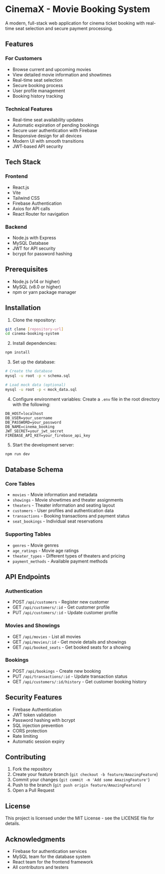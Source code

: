 # CinemaX - Movie Booking System

A modern, full-stack web application for cinema ticket booking with real-time seat selection and secure payment processing.

## Features

### For Customers
- Browse current and upcoming movies
- View detailed movie information and showtimes
- Real-time seat selection
- Secure booking process
- User profile management
- Booking history tracking

### Technical Features
- Real-time seat availability updates
- Automatic expiration of pending bookings
- Secure user authentication with Firebase
- Responsive design for all devices
- Modern UI with smooth transitions
- JWT-based API security

## Tech Stack

### Frontend
- React.js
- Vite
- Tailwind CSS
- Firebase Authentication
- Axios for API calls
- React Router for navigation

### Backend
- Node.js with Express
- MySQL Database
- JWT for API security
- bcrypt for password hashing

## Prerequisites

- Node.js (v14 or higher)
- MySQL (v8.0 or higher)
- npm or yarn package manager

## Installation

1. Clone the repository:
```bash
git clone [repository-url]
cd cinema-booking-system
```

2. Install dependencies:
```bash
npm install
```

3. Set up the database:
```bash
# Create the database
mysql -u root -p < schema.sql

# Load mock data (optional)
mysql -u root -p < mock_data.sql
```

4. Configure environment variables:
Create a `.env` file in the root directory with the following:
```env
DB_HOST=localhost
DB_USER=your_username
DB_PASSWORD=your_password
DB_NAME=cinema_booking
JWT_SECRET=your_jwt_secret
FIREBASE_API_KEY=your_firebase_api_key
```

5. Start the development server:
```bash
npm run dev
```

## Database Schema

### Core Tables
- `movies` - Movie information and metadata
- `showings` - Movie showtimes and theater assignments
- `theaters` - Theater information and seating layout
- `customers` - User profiles and authentication data
- `transactions` - Booking transactions and payment status
- `seat_bookings` - Individual seat reservations

### Supporting Tables
- `genres` - Movie genres
- `age_ratings` - Movie age ratings
- `theater_types` - Different types of theaters and pricing
- `payment_methods` - Available payment methods

## API Endpoints

### Authentication
- POST `/api/customers` - Register new customer
- GET `/api/customers/:id` - Get customer profile
- PUT `/api/customers/:id` - Update customer profile

### Movies and Showings
- GET `/api/movies` - List all movies
- GET `/api/movies/:id` - Get movie details and showings
- GET `/api/booked_seats` - Get booked seats for a showing

### Bookings
- POST `/api/bookings` - Create new booking
- PUT `/api/transactions/:id` - Update transaction status
- GET `/api/customers/:id/history` - Get customer booking history

## Security Features

- Firebase Authentication
- JWT token validation
- Password hashing with bcrypt
- SQL injection prevention
- CORS protection
- Rate limiting
- Automatic session expiry

## Contributing

1. Fork the repository
2. Create your feature branch (`git checkout -b feature/AmazingFeature`)
3. Commit your changes (`git commit -m 'Add some AmazingFeature'`)
4. Push to the branch (`git push origin feature/AmazingFeature`)
5. Open a Pull Request

## License

This project is licensed under the MIT License - see the LICENSE file for details.

## Acknowledgments

- Firebase for authentication services
- MySQL team for the database system
- React team for the frontend framework
- All contributors and testers
